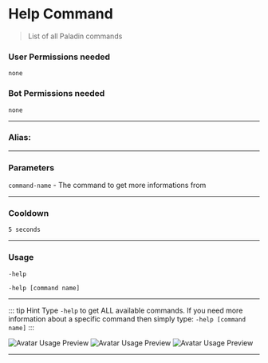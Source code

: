 # Help Command
>List of all Paladin commands
### User Permissions needed
`none`
### Bot Permissions needed
`none`

---
### Alias:
> <Badge text="none" type="error" vertical="middle"/>

---
### Parameters
`command-name` - The command to get more informations from

---
### Cooldown
`5 seconds`

---
### Usage
`-help`

`-help [command name]`

---
::: tip Hint
Type `-help` to get ALL available commands.
If you need more information about a specific command then simply type:
`-help [command name]`
:::

![Avatar Usage Preview](https://cdn.discordapp.com/attachments/469576672128139275/546461300486701056/unknown.png)
![Avatar Usage Preview](https://cdn.discordapp.com/attachments/468897350807453706/546461420393332736/unknown.png)
![Avatar Usage Preview](https://cdn.discordapp.com/attachments/468897350807453706/546461900775358471/unknown.png)

---

<CustomLayout/>